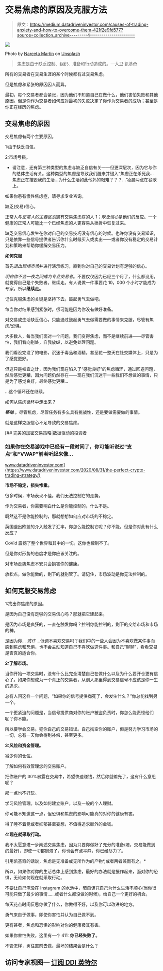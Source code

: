 # 交易焦虑的原因及克服方法

> 原文：<https://medium.datadriveninvestor.com/causes-of-trading-anxiety-and-how-to-overcome-them-421f2e9fd577?source=collection_archive---------4----------------------->

![](img/d1d009e9a513a39303658058aef04320.png)

Photo by [Nareeta Martin](https://unsplash.com/@splashabout?utm_source=medium&utm_medium=referral) on [Unsplash](https://unsplash.com?utm_source=medium&utm_medium=referral)

> 焦虑是由于缺乏控制、组织、准备和行动造成的。—大卫·凯基奇

所有的交易者在交易生涯的某个时候都有过交易焦虑。

但是焦虑和紧张的原因因人而异。

最初，每个交易者都会紧张，因为他们不知道自己在做什么，他们害怕失败和其他原因。但是你作为交易者如何应对最初的失败决定了你作为交易者的成功；甚至是你正在经历的焦虑。

## 交易焦虑的原因

交易焦虑有两个主要原因。

1:由于缺乏自信。

2:市场亏损。

*   请注意，还有第三种类型的焦虑与缺乏自信有关——但更深层次，因为它与你的总体生活有关。这种类型的焦虑是导致我们醒来并键入“焦虑正在杀死我…焦虑正在摧毁我的生活…为什么生活如此他妈的艰难？？？…‘凌晨两点在谷歌上。

如果你患有慢性焦虑症，请寻求专业咨询。

缺乏(交易)信心。

正常人与*正常人的主要区别*患有交易焦虑症的人 1；*缺乏信心*是他们的反应。一个健康的正常人可能比一个已经焦虑的人更容易从挫折中恢复过来。

缺乏交易信心发生在你对自己的交易技巧没有信心的时候。也许你没有交易知识，只是依靠一些信号提供者告诉你什么时候买入或卖出——或者你没有稳定的交易计划和策略来帮助你缓解交易压力。

**如何克服**

首先*退出现场市场*并进行演示练习，直到你对自己的交易计划有足够的信心。

*明白你不会一夜之间成为专业交易者*。不要仅仅因为已经三个月了，什么都没用，就觉得自己是个失败者。继续走。有人说做一件事要花 10，000 个小时才能成为专家。所以**继续走。**

记住克服焦虑的关键是坚持下去。鼓起勇气去做吧。

每当你对结果感到紧张时，很可能是因为你没有做好准备。

对交易或生活缺乏信心，只能通过鼓起勇气去做需要做的事情来克服，尽管有焦虑/恐惧。

大多数人，每当我们面对一个问题，我们变得焦虑，而不是继续前进——尽管害怕，我们看向别处，自我放纵，以避免处理问题。

我们看没完没了的电影，沉迷于毒品和酒精，甚至花一整天在社交媒体上，只是为了感觉更好。

但这只是权宜之计，因为我们现在陷入了“感觉良好”的焦虑循环，通过回避问题，然后感觉更糟，因为问题仍然存在——现在我们沉迷于一些我们不想做的事情，只是为了感觉良好，最终感觉更糟…

…这个循环还在继续。

如何从焦虑循环中走出来？

***移动*** 。尽管焦虑，尽管任务有多么具有挑战性，还是要做需要做的事情。

就是这样克服信心不足导致的交易焦虑。

[](https://www.datadriveninvestor.com/2020/08/31/the-perfect-crypto-trading-strategy/) [## 完美的加密交易策略|数据驱动的投资者

### 如果你在交易游戏中已经有一段时间了，你可能听说过“支点”和“VWAP”前者听起来像…

www.datadriveninvestor.com](https://www.datadriveninvestor.com/2020/08/31/the-perfect-crypto-trading-strategy/) 

**市场不稳定，损失惨重。**

很多时候，市场表现不佳，我们无法控制它的走势。

作为交易者，你需要明白什么是你能控制的，什么不是。

既然这不是你能控制的，那就想想如何应对市场的不稳定。

英国退出欧盟的介入触发了汇率，你怎么能控制它呢？你不能。但是你对此有什么反应？

CoVid 震撼了整个世界和其中的一切。这你也控制不了。

但是你对形势的态度才是你应该关注的。

对市场走势焦虑不安只会损害你的健康。

放松点。做你能做的，剩下的就别管了。请记住，市场波动是你无法控制的。

## 如何克服交易焦虑

1:找出你焦虑的原因。

是因为自己没有足够的交易信心吗？那就把它建起来。

是因为市场是疯狂的，一直在触发你吗？控制你能控制的，剩下的交给市场和市场的神。

是因为你… *或许* …低调不喜欢交易吗？我们中的一些人会因为不喜欢做某件事而感到焦虑和恐惧，也不会主动知道自己不喜欢做这件事。和自己“聊聊”，看看交易是否真的适合你。

**2:了解市场。**

当你开始一项交易时，没有什么比完全清楚自己在做什么以及为什么要开仓更有信心了。如果你想成为一个真正的交易者，从别人那里得到交易信号不应该是你一生的追求。

总有人问这样一个问题，“如果你的信号提供商死了，会发生什么？”你总能找到另一个。

一个更紧迫的问题是，当信号提供商对你的账户被盗负责时，你怎么能责怪他们呢？你不能。

所以要学会交易。犯你自己的交易错误。自己掏空你的账户，但是努力学习市场的一切，总有一天你会得到补偿，甚至更多。

**3:风险和资金管理。**

减少你的仓位。

了解如何有效管理您的交易账户。

把你账户的 30%暴露在交易中，希望快速赚钱，然后你就输光了，这有什么意思呢？

那一点也不好玩。

学习风险管理。以及如何建立账户。以及一般的个人理财。

你可能不知道这一点，但恐惧和焦虑的影响可能真的对你的健康有害。

得了睡不着觉或者抑郁甚至妄想，不值得追求额外的金钱。

**4:现在就采取行动。**

我不太愿意进一步阐述交易焦虑，因为只要你做好了充分的准备(嗯，交易能做到的最好)，即使一切都崩溃了，你也会有点平静，你已经尽力了。

引用凯基奇的话说，焦虑是无准备或无所作为的产物*,或者两者兼而有之。*

所以，如果你对你的生活总体上感到焦虑，最好的办法就是振作起来，面对你的恐惧，无论如何现在就采取行动。

不要让自己淹没在 Instagram 的水池中，暗自诅咒自己为什么生活不顺心(当你很可能只做了最少的事情……或者什么都没做的时候)，给自己一个更好的机会。

每天花点时间反思你做了什么，你做得不好，以及你可以改进的地方。

勇气来自于做事，即使你害怕并认为自己做不到。

更有甚者，焦虑和恐惧的影响对你的健康极其有害。

如果你害怕失败，这里有一个 411: **你已经失败了。**

不管怎样，勇往直前去做，最坏的结果会是什么？

## 访问专家视图— [订阅 DDI 英特尔](https://datadriveninvestor.com/ddi-intel)